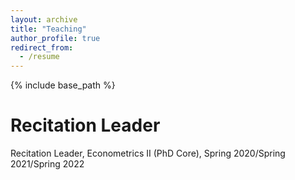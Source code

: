 ```yaml
---
layout: archive
title: "Teaching"
author_profile: true
redirect_from:
  - /resume
---
```


{% include base_path %}

Recitation Leader
======

Recitation Leader, Econometrics II (PhD Core), Spring 2020/Spring 2021/Spring 2022
